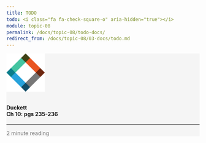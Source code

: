 ```yaml
---
title: TODO
todo: <i class="fa fa-check-square-o" aria-hidden="true"></i>
module: topic-08
permalink: /docs/topic-08/todo-docs/
redirect_from: /docs/topic-08/03-docs/todo.md
---
```


<div class="row text-center">
  <div class="col-lg-4">
    <div class="bs-component">
      <div class="list-group">
        <div class="list-group-item" style="background-color: #F5F5F5">
          <img src="../img/hw-icon-duckett.svg" style="max-height: 100px; margin: auto; margin-bottom: 10px;" />
          <h4 class="list-group-item-heading">Duckett<br />Ch 10: pgs 235-236</h4>
          <hr>
          <p class="list-group-item-text" style="color: #777;"><i class="fa fa-clock-o" aria-hidden="true"></i> 2 minute reading</p>
        </div>
      </div>
    </div>
  </div>
</div>
